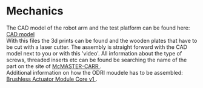# Mechanics
The CAD model of the robot arm and the test platform can be found here: <a href="https://kuleuven-my.sharepoint.com/:f:/g/personal/florian_dendooven_student_kuleuven_be/EohYlxI3fyZGs-XbMR1dowYBnD4Z7l4FaRS5HoY3IXcrNA?e=O4NCej"> CAD model </a> <br />
With this files the 3d prints can be found and the wooden plates that have to be cut with a laser cutter. The assembly is straight forward with the CAD model next to you or with this 'video'. All information about the type of screws, threaded inserts etc can be found be searching the name of the part on the site of <a href="https://www.mcmaster.com/"> McMASTER-CARR </a>. <br />
Additional information on how the ODRI moudele has to be assembled: <a href="https://github.com/open-dynamic-robot-initiative/open_robot_actuator_hardware/blob/master/mechanics/actuator_module_v1/README.md#brushless-actuator-module-core-v1"> Brushless Actuator Module Core v1 </a>. <br />
